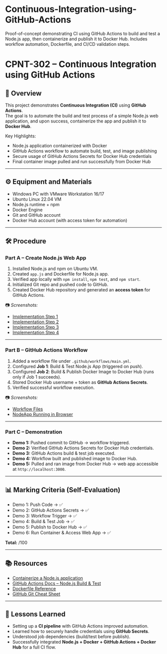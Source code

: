 # Continuous-Integration-using-GitHub-Actions
Proof-of-concept demonstrating CI using GitHub Actions to build and test a Node.js app, then containerize and publish it to Docker Hub. Includes workflow automation, Dockerfile, and CI/CD validation steps.
# CPNT-302 – Continuous Integration using GitHub Actions

## 📌 Overview
This project demonstrates **Continuous Integration (CI)** using **GitHub Actions**.  
The goal is to automate the build and test process of a simple Node.js web application, and upon success, containerize the app and publish it to **Docker Hub**.  

Key Highlights:
- Node.js application containerized with Docker  
- GitHub Actions workflow to automate build, test, and image publishing  
- Secure usage of GitHub Actions Secrets for Docker Hub credentials  
- Final container image pulled and run successfully from Docker Hub  

---

## ⚙️ Equipment and Materials
- Windows PC with VMware Workstation 16/17  
- Ubuntu Linux 22.04 VM  
- Node.js runtime + npm  
- Docker Engine  
- Git and GitHub account  
- Docker Hub account (with access token for automation)  

---

## 🛠️ Procedure

### Part A – Create Node.js Web App
1. Installed Node.js and npm on Ubuntu VM.  
2. Created `app.js` and Dockerfile for Node.js app.  
3. Verified app locally with `npm install`, `npm test`, and `npm start`.  
4. Initialized Git repo and pushed code to GitHub.  
5. Created Docker Hub repository and generated an **access token** for GitHub Actions.  

📷 *Screenshots:*  
- [Implementation Step 1](implementation-step-1.png)  
- [Implementation Step 2](implementation-step-2.png)  
- [Implementation Step 3](implementation-step-3.png)  
- [Implementation Step 4](implementation-step-4.png)  

---

### Part B – GitHub Actions Workflow
1. Added a workflow file under `.github/workflows/main.yml`.  
2. Configured **Job 1**: Build & Test Node.js App (triggered on push).  
3. Configured **Job 2**: Build & Publish Docker Image to Docker Hub (runs only if Job 1 succeeds).  
4. Stored Docker Hub username + token as **GitHub Actions Secrets**.  
5. Verified successful workflow execution.  

📷 *Screenshots:*  
- [Workflow Files](mariadb%20and%20nodeapp.png)  
- [NodeApp Running in Browser](nodeapp%20running%20in%20browser.png)  

---

### Part C – Demonstration
- **Demo 1:** Pushed commit to GitHub → workflow triggered.  
- **Demo 2:** Verified GitHub Actions Secrets for Docker Hub credentials.  
- **Demo 3:** GitHub Actions build & test job executed.  
- **Demo 4:** Workflow built and published image to Docker Hub.  
- **Demo 5:** Pulled and ran image from Docker Hub → web app accessible at `http://localhost:3000`.  

---

## 📊 Marking Criteria (Self-Evaluation)
- Demo 1: Push Code → ✅  
- Demo 2: GitHub Actions Secrets → ✅  
- Demo 3: Workflow Trigger → ✅  
- Demo 4: Build & Test Job → ✅  
- Demo 5: Publish to Docker Hub → ✅  
- Demo 6: Run Container & Access Web App → ✅  

**Total:** /100  

---

## 📚 Resources
- [Containerize a Node.js application](https://docs.docker.com/language/nodejs/containerize/)  
- [GitHub Actions Docs – Node.js Build & Test](https://docs.github.com/en/actions/automating-builds-and-tests/building-and-testing-nodejs)  
- [Dockerfile Reference](https://docs.docker.com/engine/reference/builder/)  
- [GitHub Git Cheat Sheet](https://training.github.com/downloads/github-git-cheat-sheet/)  

---

## 🙋 Lessons Learned
- Setting up a **CI pipeline** with GitHub Actions improved automation.  
- Learned how to securely handle credentials using **GitHub Secrets**.  
- Understood job dependencies (build/test before publish).  
- Successfully integrated **Node.js + Docker + GitHub Actions + Docker Hub** for a full CI flow.  

